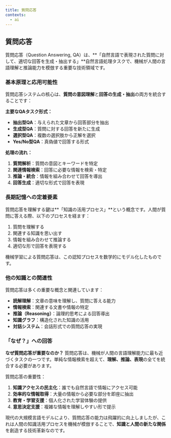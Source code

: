 ```yaml
---
title: 質問応答
contexts:
  - ai
---
```


<Context name="ai">

## 質問応答

質問応答（Question Answering, QA）は、**「自然言語で表現された質問に対して、適切な回答を生成・抽出する」**自然言語処理タスクで、機械が人間の言語理解と推論能力を模倣する重要な技術領域です。

### 基本原理と応用可能性

質問応答システムの核心は、**質問の意図理解**と**回答の生成・抽出**の両方を統合することです：

**主要なQAタスク形式：**
- **抽出型QA**：与えられた文章から回答部分を抽出
- **生成型QA**：質問に対する回答を新たに生成
- **選択型QA**：複数の選択肢から正解を選択
- **Yes/No型QA**：真偽値で回答する形式

**処理の流れ：**
1. **質問解析**：質問の意図とキーワードを特定
2. **関連情報検索**：回答に必要な情報を検索・特定
3. **推論・統合**：情報を組み合わせて回答を導出
4. **回答生成**：適切な形式で回答を表現

### 長期記憶への定着要素

質問応答を理解する鍵は**「知識の活用プロセス」**という概念です。人間が質問に答える際、以下のプロセスを経ます：
1. 質問を理解する
2. 関連する知識を思い出す
3. 情報を組み合わせて推論する
4. 適切な形で回答を表現する

機械学習による質問応答は、この認知プロセスを数学的にモデル化したものです。

### 他の知識との関連性

質問応答は多くの重要な概念と関連しています：
- **読解理解**：文章の意味を理解し、質問に答える能力
- **情報検索**：関連する文書や情報の特定
- **推論（Reasoning）**：論理的思考による回答導出
- **知識グラフ**：構造化された知識の活用
- **対話システム**：会話形式での質問応答の実現

### 「なぜ？」への回答

**なぜ質問応答が重要なのか？**
質問応答は、機械が人間の言語理解能力に最も近づくタスクの一つです。単純な情報検索を超えて、**理解、推論、表現**の全てを統合する必要があります。

質問応答の重要性：
1. **知識アクセスの民主化**：誰でも自然言語で情報にアクセス可能
2. **効率的な情報取得**：大量の情報から必要な部分を即座に抽出
3. **教育・学習支援**：個人化された学習体験の提供
4. **意思決定支援**：複雑な情報を理解しやすい形で提示

現代の大規模言語モデルにより、質問応答の能力は飛躍的に向上しましたが、これは人間の知識活用プロセスを機械が模倣することで、**知識と人間の新たな関係**を創造する技術革新なのです。

</Context>

